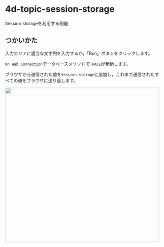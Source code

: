 # 4d-topic-session-storage
Session.storageを利用する例題

## つかいかた

入力エリアに適当な文字列を入力するか，「Run」ボタンをクリックします。

`On Web Connection`データベースメソッドで`TRACE`が発動します。

ブラウザから送信された値を`Session.storage`に追加し，これまで送信されたすべての値をブラウザに送り返します。

<img src="https://github.com/user-attachments/assets/ebe40e7b-e9bb-4411-af45-df2a355dec8c" width=500 height=auto />
